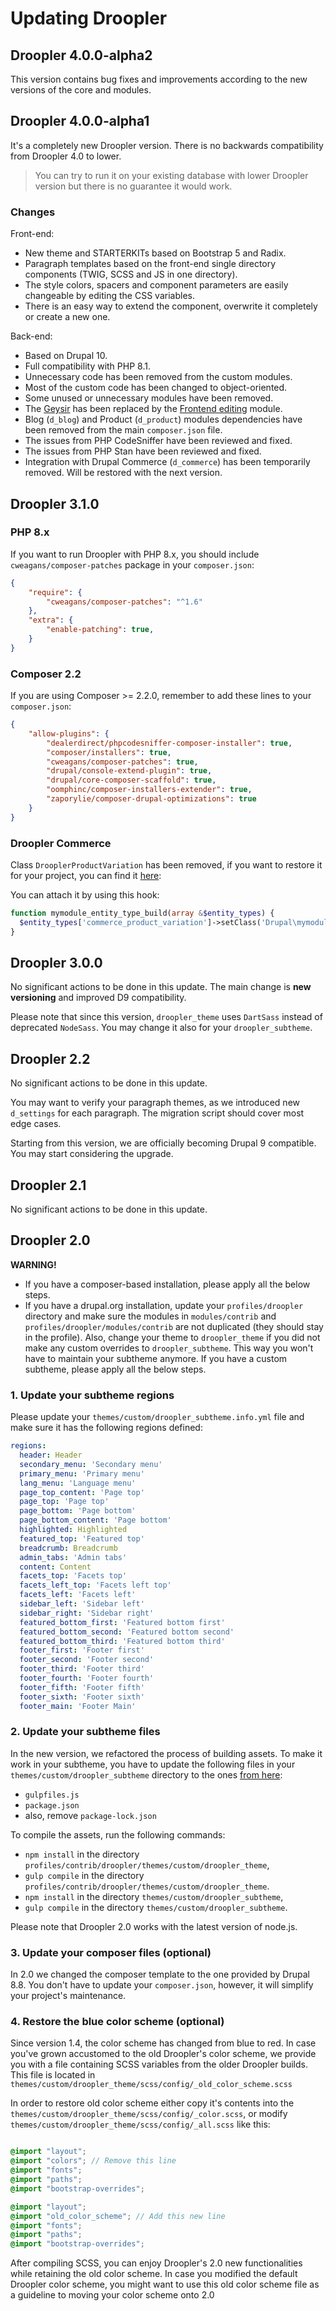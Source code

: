# Updating Droopler

## Droopler 4.0.0-alpha2

This version contains bug fixes and improvements according to the new versions of the core and modules.

## Droopler 4.0.0-alpha1

It's a completely new Droopler version. There is no backwards compatibility from Droopler 4.0 to lower.

> You can try to run it on your existing database with lower Droopler version but there is no guarantee it would work.


### Changes

Front-end:
- New theme and STARTERKITs based on Bootstrap 5 and Radix.
- Paragraph templates based on the front-end single directory components (TWIG, SCSS and JS in one directory).
- The style colors, spacers and component parameters are easily changeable by editing the CSS variables.
- There is an easy way to extend the component, overwrite it completely or create a new one.

Back-end:
- Based on Drupal 10.
- Full compatibility with PHP 8.1.
- Unnecessary code has been removed from the custom modules.
- Most of the custom code has been changed to object-oriented.
- Some unused or unnecessary modules have been removed.
- The [Geysir](https://www.drupal.org/project/geysir) has been replaced by the [Frontend editing](https://www.drupal.org/project/frontend_editing) module.
- Blog (`d_blog`) and Product (`d_product`) modules dependencies have been removed from the main `composer.json` file.
- The issues from PHP CodeSniffer have been reviewed and fixed.
- The issues from PHP Stan have been reviewed and fixed.
- Integration with Drupal Commerce (`d_commerce`) has been temporarily removed. Will be restored with the next version.

## Droopler 3.1.0

### PHP 8.x
If you want to run Droopler with PHP 8.x, you should include `cweagans/composer-patches` package in your `composer.json`:
```json
{
    "require": {
        "cweagans/composer-patches": "^1.6"
    },
    "extra": {
        "enable-patching": true,
    }
}
```

### Composer 2.2
If you are using Composer >= 2.2.0, remember to add these lines to your `composer.json`:
```json
{
    "allow-plugins": {
        "dealerdirect/phpcodesniffer-composer-installer": true,
        "composer/installers": true,
        "cweagans/composer-patches": true,
        "drupal/console-extend-plugin": true,
        "drupal/core-composer-scaffold": true,
        "oomphinc/composer-installers-extender": true,
        "zaporylie/composer-drupal-optimizations": true
    }
}
```

### Droopler Commerce
Class `DrooplerProductVariation` has been removed, if you want to restore it for your project, you can find it [here](https://github.com/droptica/droopler/tree/master/modules/custom/d_commerce/modules/d_commerce_product/src/Entity):

You can attach it by using this hook:

```php
function mymodule_entity_type_build(array &$entity_types) {
  $entity_types['commerce_product_variation']->setClass('Drupal\mymodule\Entity\DrooplerProductVariation');
}
```

## Droopler 3.0.0

No significant actions to be done in this update. The main change is **new versioning** and improved D9 compatibility.

Please note that since this version, `droopler_theme` uses `DartSass` instead of deprecated `NodeSass`. You may change it also for your `droopler_subtheme`.

## Droopler 2.2

No significant actions to be done in this update.

You may want to verify your paragraph themes, as we introduced new `d_settings` for each paragraph. The migration script should cover most edge cases.

Starting from this version, we are officially becoming Drupal 9 compatible. You may start considering the upgrade.

## Droopler 2.1

No significant actions to be done in this update.

## Droopler 2.0

**WARNING!**

* If you have a composer-based installation, please apply all the below steps.
* If you have a drupal.org installation, update your `profiles/droopler` directory and make sure the modules in `modules/contrib` and `profiles/droopler/modules/contrib` are not duplicated (they should stay in the profile). Also, change your theme to `droopler_theme` if you did not make any custom overrides to `droopler_subtheme`. This way you won't have to maintain your subtheme anymore. If you have a custom subtheme, please apply all the below steps.

### 1. Update your subtheme regions ##

Please update your `themes/custom/droopler_subtheme.info.yml` file and make sure it has the following regions defined:

```yml
regions:
  header: Header
  secondary_menu: 'Secondary menu'
  primary_menu: 'Primary menu'
  lang_menu: 'Language menu'
  page_top_content: 'Page top'
  page_top: 'Page top'
  page_bottom: 'Page bottom'
  page_bottom_content: 'Page bottom'
  highlighted: Highlighted
  featured_top: 'Featured top'
  breadcrumb: Breadcrumb
  admin_tabs: 'Admin tabs'
  content: Content
  facets_top: 'Facets top'
  facets_left_top: 'Facets left top'
  facets_left: 'Facets left'
  sidebar_left: 'Sidebar left'
  sidebar_right: 'Sidebar right'
  featured_bottom_first: 'Featured bottom first'
  featured_bottom_second: 'Featured bottom second'
  featured_bottom_third: 'Featured bottom third'
  footer_first: 'Footer first'
  footer_second: 'Footer second'
  footer_third: 'Footer third'
  footer_fourth: 'Footer fourth'
  footer_fifth: 'Footer fifth'
  footer_sixth: 'Footer sixth'
  footer_main: 'Footer Main'
  ```

### 2. Update your subtheme files

In the new version, we refactored the process of building assets. To make it work in your subtheme, you have to update the following files in your `themes/custom/droopler_subtheme` directory to the ones [from here](https://github.com/droptica/droopler_project/tree/master/web/themes/custom/droopler_subtheme):

* `gulpfiles.js`
* `package.json`
* also, remove `package-lock.json`

To compile the assets, run the following commands:

* `npm install` in the directory `profiles/contrib/droopler/themes/custom/droopler_theme`,
* `gulp compile` in the directory `profiles/contrib/droopler/themes/custom/droopler_theme`.
* `npm install` in the directory `themes/custom/droopler_subtheme`,
* `gulp compile` in the directory `themes/custom/droopler_subtheme`.

Please note that Droopler 2.0 works with the latest version of node.js.

### 3. Update your composer files (optional)

In 2.0 we changed the composer template to the one provided by Drupal 8.8. You don't have to update your `composer.json`, however, it will simplify your project's maintenance.

### 4. Restore the blue color scheme (optional)
Since version 1.4, the color scheme has changed from blue to red. In case you've grown accustomed to the old Droopler's color scheme, we provide you with a file containing SCSS variables from the older Droopler builds. This file is located in `themes/custom/droopler_theme/scss/config/_old_color_scheme.scss`

In order to restore old color scheme either copy it's contents into the  `themes/custom/droopler_theme/scss/config/_color.scss`,
or modify `themes/custom/droopler_theme/scss/config/_all.scss` like this:

```scss (scss/config/_all.scss)

@import "layout";
@import "colors"; // Remove this line
@import "fonts";
@import "paths";
@import "bootstrap-overrides";

@import "layout";
@import "old_color_scheme"; // Add this new line
@import "fonts";
@import "paths";
@import "bootstrap-overrides";

```

After compiling SCSS, you can enjoy Droopler's 2.0 new functionalities while retaining the old color scheme.
In case you modified the default Droopler color scheme, you might want to use this old color scheme file as a guideline to moving your color scheme onto 2.0
